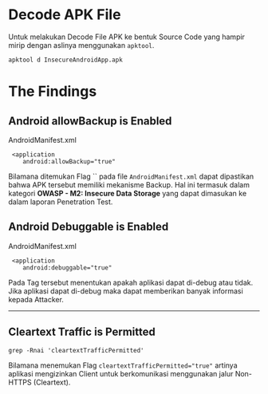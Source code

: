 # Decode APK File

Untuk melakukan Decode File APK ke bentuk Source Code yang hampir mirip dengan aslinya menggunakan `apktool`.

```
apktool d InsecureAndroidApp.apk
```

# The Findings

## Android allowBackup is Enabled
AndroidManifest.xml
```
 <application
    android:allowBackup="true"
```
Bilamana ditemukan Flag `` pada file `AndroidManifest.xml` dapat dipastikan bahwa APK tersebut memiliki mekanisme Backup. Hal ini termasuk dalam kategori **OWASP - M2: Insecure Data Storage** yang dapat dimasukan ke dalam laporan Penetration Test.

## Android Debuggable is Enabled
AndroidManifest.xml
```
 <application 
    android:debuggable="true"
```
Pada Tag tersebut menentukan apakah aplikasi dapat di-debug atau tidak. Jika aplikasi dapat di-debug maka dapat memberikan banyak informasi kepada Attacker.

------------------

## Cleartext Traffic is Permitted
```
grep -Rnai 'cleartextTrafficPermitted'
```
Bilamana menemukan Flag `cleartextTrafficPermitted="true"` artinya aplikasi mengizinkan Client untuk berkomunikasi menggunakan jalur Non-HTTPS (Cleartext).

